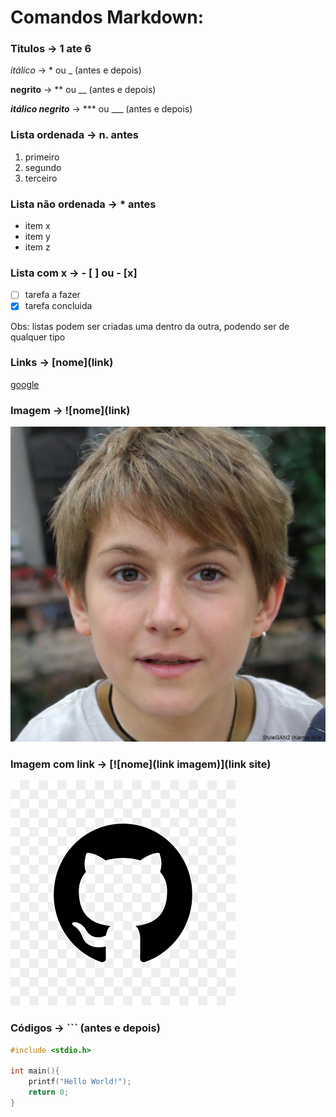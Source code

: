 # Comandos Markdown:
### Titulos -> 1 ate 6 #

*itálico* -> * ou _ (antes e depois)

**negrito** -> ** ou __ (antes e depois)

***itálico negrito*** -> *** ou ___ (antes e depois)

### Lista ordenada -> n. antes

1. primeiro
2. segundo
3. terceiro

### Lista não ordenada -> * antes

* item x
* item y
* item z

### Lista com x -> - [ ] ou - [x]

- [ ] tarefa a fazer
- [x] tarefa concluida

Obs: listas podem ser criadas uma dentro da outra, podendo ser de qualquer tipo

### Links -> \[nome](link)

[google](https://www.google.com/) 

### Imagem -> \!\[nome](link)
 
![Pessoa gerada por IA](imagens/pessoaIA.jpeg)

### Imagem com link -> [\!\[nome](link imagem)](link site)

[![logo github](imagens/logoGitHub.png)](https://github.com)

### Códigos -> ``` (antes e depois)

```c
#include <stdio.h>

int main(){
    printf("Hello World!");
    return 0;
}
```






